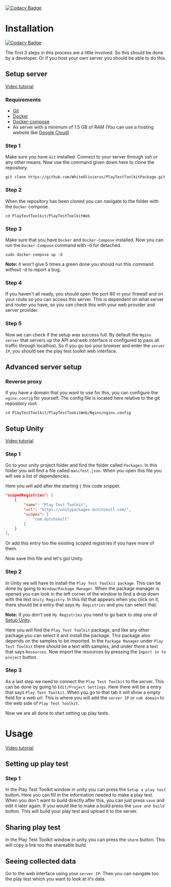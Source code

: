 [![Codacy Badge](https://app.codacy.com/project/badge/Grade/d9fe9eca2ed34f989d83498adab3f041)](https://www.codacy.com/gh/WhiteOlivierus/PlayTestToolkitPackage/dashboard?utm_source=github.com&amp;utm_medium=referral&amp;utm_content=WhiteOlivierus/PlayTestToolkitPackage&amp;utm_campaign=Badge_Grade)

# Installation

[![Codacy Badge](https://api.codacy.com/project/badge/Grade/92c55316441c4cac929a0cb8018af70a)](https://app.codacy.com/gh/WhiteOlivierus/PlayTestToolkitPackage?utm_source=github.com&utm_medium=referral&utm_content=WhiteOlivierus/PlayTestToolkitPackage&utm_campaign=Badge_Grade_Settings)

The first 3 steps in this process are a little involved. So this should be done by a developer.
Or if you host your own server you should be able to do this.

## Setup server

[Video tutorial](https://www.youtube.com/watch?v=LhiNf0C7AEU)

### Requirements

* [Git](https://github.com/git-guides/install-git)
* [Docker](https://docs.docker.com/engine/install/ubuntu/#install-from-a-package)
* [Docker-compose](https://docs.docker.com/compose/install/#install-compose)
* As server with a minimum of 1.5 GB of RAM (You can use a hosting website like [Google Cloud](https://cloud.google.com/))

### Step 1

Make sure you have `Git` installed.
Connect to your server through ssh or any other means.
Now use the command given down here to clone the repository.

```Shell Session
git clone https://github.com/WhiteOlivierus/PlayTestToolkitPackage.git
```

### Step 2

When the repository has been cloned you can navigate to the folder with the `Docker` compose.

```Shell Session
cd PlayTestToolkit/PlayTestToolkitWeb
```

### Step 3

Make sure that you have `Docker` and `Docker-Compose` installed.
Now you can run the `Docker-Compose` command with -d for detached.

```Shell Session
sudo docker-compose up -d
```

**Note:** it won't give 5 times a green done you should run this command without -d to report a bug.

### Step 4

If you haven't all ready, you should open the port 80 in your firewall and on your route so you can access this server.
This is dependent on what server and router you have, so you can check this with your web provider and server provider.

### Step 5

Now we can check if the setup was success full.
By default the `Nginx server` that servers up the API and web interface is configured to pass all traffic through localhost.
So if you go too your browser and enter the `server IP`, you should see the play test toolkit web interface.

## Advanced server setup

### Reverse proxy

If you have a domain that you want to use for this, you can configure the `nginx.config` for yourself.
The config file is located here relative to the git repository root.

```Shell Session
cd PlayTestToolkit/PlayTestTookitWeb/Nginx/nginx.config
```

## Setup Unity

[Video tutorial](https://www.youtube.com/watch?v=d6hDHxiAikA)

### Step 1

Go to your unity project folder and find the folder called `Packages`.
In this folder you will find a file called `manifest.json`.
When you open this file you will see a list of dependencies.

Here you will add after the starting `{` this code snippet.

``` JSON
"scopedRegistries": [
    {
        "name": "Play Test Toolkit",
        "url": "https://unitypackages.dutchskull.com/",
        "scopes": [
            "com.dutchskull"
        ]
    }
],
```

Or add this entry too the existing scoped registries if you have more of them.

Now save this file and let's got Unity.

### Step 2

In Unity we will have to install the `Play Test Toolkit package`.
This can be done by going to `Window/Package Manager`.
When the package manager is opened you can look in the left corner of the window to find a drop down with the text `Unity Registry`.
In this list that appears when you click on it, there should be a entry that says `My Registries` and you can select that.

**Note:** If you don't see `My Registries` you need to go back to step one of [Setup Unity](#Setup-Unity).

Here you will find the `Play Test Toolkit` package, and like any other package you can select it and install the package.
This package also depends on the samples to be imported.
In the `Package Manager` under `Play Test Toolkit` there should be a text with samples, and under there a text that says `Resources`. 
Now import the resources by pressing the `Import in to project` button.

### Step 3

As a last step we need to connect the `Play Test Toolkit` to the server.
This can be done by going to `Edit/Project Settings`.
Here there will be a entry that says `Play Test Toolkit`.
When you go to that tab it will show a empty field for a web url.
This is where you will add the `server IP` or `sub domain` to the web side of `Play Test Toolkit`.

Now we are all done to start setting up play tests.

# Usage

[Video tutorial](https://www.youtube.com/watch?v=RbgRParF7BM)

## Setting up play test
### Step 1
In the Play Test Toolkit window in unity you can press the `Setup a play test` button. Here you can fill in the information needed to make a play test.
When you don't want to build directly after this, you can just press `save` and edit it later again.
If you would like to make a build press the `save and build` button. This will build your play test and upload it to the server.
## Sharing play test
In the Play Test Toolkit window in unity you can press the `share` button. This will copy a link too the shareable build.

## Seeing collected data
Go to the web interface using your `server IP`. Then you can navigate too the play test which you want to look at it's data.
